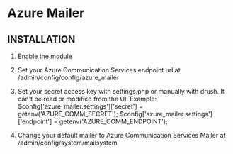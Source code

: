 # Azure Mailer

## INSTALLATION

1. Enable the module
2. Set your Azure Communication Services endpoint url at
  /admin/config/config/azure_mailer

3. Set your secret access key with settings.php or manually with drush.
  It can't be read or modified from the UI.
  Example:
    $config['azure_mailer.settings']['secret'] = getenv('AZURE_COMM_SECRET');
    $config['azure_mailer.settings']['endpoint'] = getenv('AZURE_COMM_ENDPOINT');

4. Change your default mailer to Azure Communication Services Mailer at
  /admin/config/system/mailsystem
